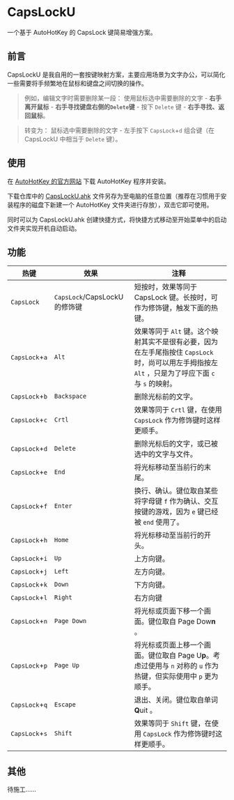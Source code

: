 # CapsLockU

一个基于 AutoHotKey 的 CapsLock 键简易增强方案。

## 前言

CapsLockU 是我自用的一套按键映射方案，主要应用场景为文字办公，可以简化一些需要将手频繁地在鼠标和键盘之间切换的操作。

> 例如，编辑文字时需要删除某一段：
> 使用鼠标选中需要删除的文字 - **右手离开鼠标** - **右手寻找键盘右侧的`Delete`键** - 按下 `Delete` 键 - **右手寻找、返回鼠标**。

> 转变为：
> 鼠标选中需要删除的文字 - 左手按下 `CapsLock`+`d` 组合键（在 CapsLockU 中相当于 `Delete` 键）。

## 使用

在 [AutoHotKey 的官方网站](https://www.autohotkey.com/) 下载 AutoHotKey 程序并安装。

下载仓库中的 [CapsLockU.ahk](https://github.com/T4petinae/CapsLockU/blob/main/CapsLockU.ahk) 文件另存为至电脑的任意位置（推荐在习惯用于安装程序的磁盘下新建一个 AutoHotKey 文件夹进行存放），双击它即可使用。

同时可以为 CapsLockU.ahk 创建快捷方式，将快捷方式移动至开始菜单中的启动文件夹实现开机自动启动。

## 功能

| 热键 | 效果 | 注释 |
| --- | --- | --- |
| `CapsLock` | `CapsLock`/CapsLockU 的修饰键 | 短按时，效果等同于 CapsLock 键。长按时，可作为修饰键，触发下面的热键。 |
| `CapsLock`+`a` | `Alt` | 效果等同于 `Alt` 键。这个映射其实不是很有必要，因为在左手尾指按住 `CapsLock` 时，尚可以用左手拇指按左 `Alt` ，只是为了呼应下面 `c` 与 `s` 的映射。 |
| `CapsLock`+`b` | `Backspace` | 删除光标前的文字。 |
| `CapsLock`+`c` | `Crtl` | 效果等同于 `Crtl` 键，在使用 `CapsLock` 作为修饰键时这样更顺手。 |
| `CapsLock`+`d` | `Delete` | 删除光标后的文字，或已被选中的文字与文件。|
| `CapsLock`+`e` | `End` | 将光标移动至当前行的末尾。 |
| `CapsLock`+`f` | `Enter` | 换行、确认。键位取自某些将字母键 `f` 作为确认、交互按键的游戏，因为 `e` 键已经被 `end` 使用了。 |
| `CapsLock`+`h` | `Home` | 将光标移动至当前行的开头。 |
| `CapsLock`+`i` | `Up` | 上方向键。 |
| `CapsLock`+`j` | `Left` | 左方向键。 |
| `CapsLock`+`k` | `Down` | 下方向键。 |
| `CapsLock`+`l` | `Right` | 右方向键 |
| `CapsLock`+`n` | `Page Down` | 将光标或页面下移一个画面。键位取自 Page Dow**n** 。 |
| `CapsLock`+`p` | `Page Up` | 将光标或页面上移一个画面。键位取自 Page U**p**。考虑过使用与 `n` 对称的 `u` 作为热键，但实际使用中 `p` 更为顺手。 |
| `CapsLock`+`q` | `Escape` | 退出、关闭。键位取自单词 **Q**uit 。 |
| `CapsLock`+`s` | `Shift` | 效果等同于 `Shift` 键，在使用 `CapsLock` 作为修饰键时这样更顺手。 |

## 其他

待施工……
